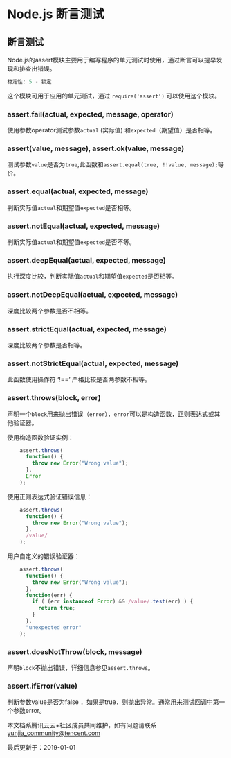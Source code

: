 # Node.js 断言测试

## 断言测试

Node.js的assert模块主要用于编写程序的单元测试时使用，通过断言可以提早发现和排查出错误。

```js
稳定性: 5 - 锁定
```

这个模块可用于应用的单元测试，通过 `require('assert')` 可以使用这个模块。

### assert.fail(actual, expected, message, operator)

使用参数operator测试参数`actual` (实际值) 和`expected`（期望值）是否相等。

### assert(value, message), assert.ok(value, message)

测试参数`value`是否为`true`,此函数和`assert.equal(true, !!value, message);`等价。

### assert.equal(actual, expected, message)

判断实际值`actual`和期望值`expected`是否相等。

### assert.notEqual(actual, expected, message)

判断实际值`actual`和期望值`expected`是否不等。

### assert.deepEqual(actual, expected, message)

执行深度比较，判断实际值`actual`和期望值`expected`是否相等。

### assert.notDeepEqual(actual, expected, message)

深度比较两个参数是否不相等。

### assert.strictEqual(actual, expected, message)

深度比较两个参数是否相等。

### assert.notStrictEqual(actual, expected, message)

此函数使用操作符 ‘!==’ 严格比较是否两参数不相等。

### assert.throws(block, error)

声明一个`block`用来抛出错误（`error`），`error`可以是构造函数，正则表达式或其他验证器。

使用构造函数验证实例：

```js
    assert.throws(
      function() {
        throw new Error("Wrong value");
      },
      Error
    );
```

使用正则表达式验证错误信息：

```js
    assert.throws(
      function() {
        throw new Error("Wrong value");
      },
      /value/
    );
```

用户自定义的错误验证器：

```js
    assert.throws(
      function() {
        throw new Error("Wrong value");
      },
      function(err) {
        if ( (err instanceof Error) && /value/.test(err) ) {
          return true;
        }
      },
      "unexpected error"
    );
```

### assert.doesNotThrow(block, message)

声明`block`不抛出错误，详细信息参见`assert.throws`。

### assert.ifError(value)

判断参数value是否为false ，如果是true，则抛出异常。通常用来测试回调中第一个参数error。

本文档系腾讯云云+社区成员共同维护，如有问题请联系 yunjia_community@tencent.com

最后更新于：2019-01-01